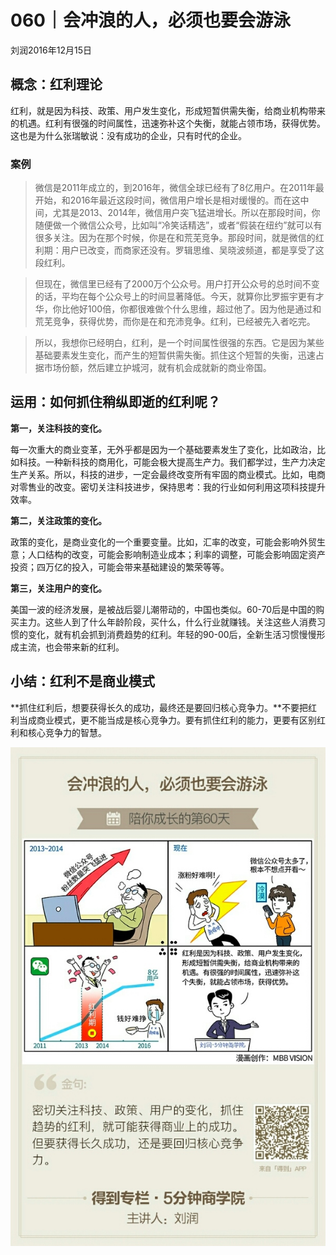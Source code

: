 # 060｜会冲浪的人，必须也要会游泳
刘润2016年12月15日

## 概念：红利理论

红利，就是因为科技、政策、用户发生变化，形成短暂供需失衡，给商业机构带来的机遇。红利有很强的时间属性，迅速弥补这个失衡，就能占领市场，获得优势。这也是为什么张瑞敏说：没有成功的企业，只有时代的企业。

### 案例

>微信是2011年成立的，到2016年，微信全球已经有了8亿用户。在2011年最开始，和2016年最近这段时间，微信用户增长是相对缓慢的。而在这中间，尤其是2013、2014年，微信用户突飞猛进增长。所以在那段时间，你随便做一个微信公众号，比如叫“冷笑话精选”，或者“假装在纽约”就可以有很多关注。因为在那个时候，你是在和荒芜竞争。那段时间，就是微信的红利期：用户已改变，而商家还没有。罗辑思维、吴晓波频道，都是享受了这段红利。

>但现在，微信里已经有了2000万个公众号。用户打开公众号的总时间不变的话，平均在每个公众号上的时间显著降低。今天，就算你比罗振宇更有才华，你比他好100倍，你都很难做个什么思维，超过他了。因为他是通过和荒芜竞争，获得优势，而你是在和充沛竞争。红利，已经被先入者吃完。

>所以，我想你已经明白，红利，是一个时间属性很强的东西。它是因为某些基础要素发生变化，而产生的短暂供需失衡。抓住这个短暂的失衡，迅速占据市场份额，然后建立护城河，就有机会成就新的商业帝国。

## 运用：如何抓住稍纵即逝的红利呢？

**第一，关注科技的变化。**

每一次重大的商业变革，无外乎都是因为一个基础要素发生了变化，比如政治，比如科技。一种新科技的商用化，可能会极大提高生产力。我们都学过，生产力决定生产关系。所以，科技的进步，一定会最终改变所有牢固的商业模式。比如，电商对零售业的改变。密切关注科技进步，保持思考：我的行业如何利用这项科技提升效率。

**第二，关注政策的变化。**

政策的变化，是商业变化的一个重要变量。比如，汇率的改变，可能会影响外贸生意；人口结构的改变，可能会影响制造业成本；利率的调整，可能会影响固定资产投资；四万亿的投入，可能会带来基础建设的繁荣等等。

**第三，关注用户的变化。**

美国一波的经济发展，是被战后婴儿潮带动的，中国也类似。60-70后是中国的购买主力。这些人到了什么年龄阶段，买什么，什么行业就赚钱。关注这些人消费习惯的变化，就有机会抓到消费趋势的红利。年轻的90-00后，全新生活习惯慢慢形成主流，也会带来新的红利。

## 小结：红利不是商业模式

**抓住红利后，想要获得长久的成功，最终还是要回归核心竞争力。**不要把红利当成商业模式，更不能当成是核心竞争力。要有抓住红利的能力，更要有区别红利和核心竞争力的智慧。

![](./_image/2017-08-05-16-34-49.jpg)
